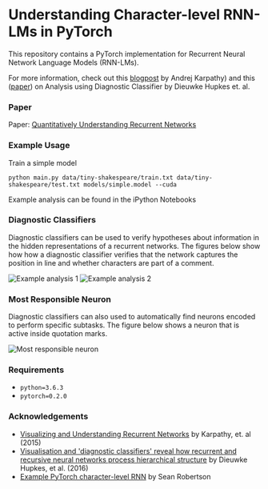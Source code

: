 # Understanding Character-level RNN-LMs in PyTorch

This repository contains a PyTorch implementation for Recurrent Neural Network Language Models (RNN-LMs).

For more information, check out this [blogpost](http://karpathy.github.io/2015/05/21/rnn-effectiveness/) by Andrej Karpathy) and this ([paper](https://arxiv.org/abs/1711.10203)) on Analysis using Diagnostic Classifier by Dieuwke Hupkes et. al.

### Paper

Paper: [Quantitatively Understanding Recurrent Networks](https://raw.githubusercontent.com/tychovdo/Char-RNN-Understanding/master/Quantitatively_understanding_recurrent_networks.pdf)

### Example Usage

Train a simple model

```
python main.py data/tiny-shakespeare/train.txt data/tiny-shakespeare/test.txt models/simple.model --cuda
```

Example analysis can be found in the iPython Notebooks

### Diagnostic Classifiers

Diagnostic classifiers can be used to verify hypotheses about information in the hidden representations of a recurrent networks.
The figures below show how how a diagnostic classifier verifies that the network captures the position in line and whether characters are part of a comment.

![Example analysis 1](https://raw.githubusercontent.com/tychovdo/char-rnn-visualization/master/plots/ex1.png)
![Example analysis 2](https://raw.githubusercontent.com/tychovdo/char-rnn-visualization/master/plots/ex2.png)

### Most Responsible Neuron

Diagnostic classifiers can also used to automatically find neurons encoded to perform specific subtasks.
The figure below shows a neuron that is active inside quotation marks.

![Most responsible neuron](https://raw.githubusercontent.com/tychovdo/char-rnn-visualization/master/plots/ex4.png)

### Requirements

- `python=3.6.3`
- `pytorch=0.2.0`

### Acknowledgements

- [Visualizing and Understanding Recurrent Networks](https://arxiv.org/abs/1506.02078) by Karpathy, et. al (2015)
- [Visualisation and 'diagnostic classifiers' reveal how recurrent and recursive neural networks process hierarchical structure](https://arxiv.org/abs/1711.10203) by Dieuwke Hupkes, et al. (2016)
- [Example PyTorch character-level RNN](https://github.com/spro/char-rnn.pytorch) by Sean Robertson
